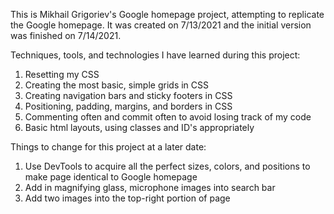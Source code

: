 This is Mikhail Grigoriev's Google homepage project, attempting to replicate the Google homepage. It was created on 7/13/2021 and the initial version was finished on 7/14/2021. 

Techniques, tools, and technologies I have learned during this project:

1) Resetting my CSS
2) Creating the most basic, simple grids in CSS
3) Creating navigation bars and sticky footers in CSS
4) Positioning, padding, margins, and borders in CSS
5) Commenting often and commit often to avoid losing track of my code
6) Basic html layouts, using classes and ID's appropriately

Things to change for this project at a later date:

1) Use DevTools to acquire all the perfect sizes, colors, and positions to make page identical to Google homepage
2) Add in magnifying glass, microphone images into search bar
3) Add two images into the top-right portion of page
